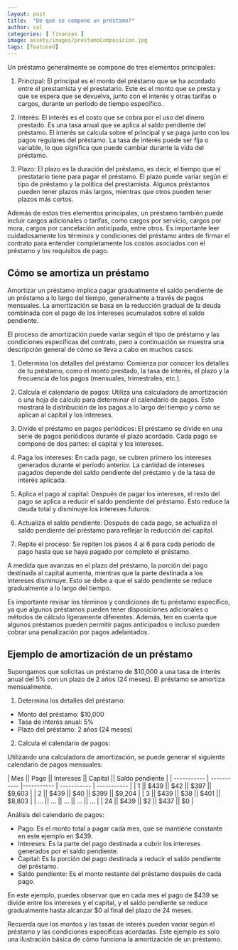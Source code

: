 ```yaml
---
layout: post
title:  "De qué se compone un préstamo?"
author: sal
categories: [ finanzas ]
image: assets/images/prestamoComposicion.jpg
tags: [featured]
---
```

Un préstamo generalmente se compone de tres elementos principales:

1. Principal: El principal es el monto del préstamo que se ha acordado entre el prestamista y el prestatario. Este es el monto que se presta y que se espera que se devuelva, junto con el interés y otras tarifas o cargos, durante un período de tiempo específico.

2. Interés: El interés es el costo que se cobra por el uso del dinero prestado. Es una tasa anual que se aplica al saldo pendiente del préstamo. El interés se calcula sobre el principal y se paga junto con los pagos regulares del préstamo. La tasa de interés puede ser fija o variable, lo que significa que puede cambiar durante la vida del préstamo.

3. Plazo: El plazo es la duración del préstamo, es decir, el tiempo que el prestatario tiene para pagar el préstamo. El plazo puede variar según el tipo de préstamo y la política del prestamista. Algunos préstamos pueden tener plazos más largos, mientras que otros pueden tener plazos más cortos.

Además de estos tres elementos principales, un préstamo también puede incluir cargos adicionales o tarifas, como cargos por servicio, cargos por mora, cargos por cancelación anticipada, entre otros. Es importante leer cuidadosamente los términos y condiciones del préstamo antes de firmar el contrato para entender completamente los costos asociados con el préstamo y los requisitos de pago.

## Cómo se amortiza un préstamo

Amortizar un préstamo implica pagar gradualmente el saldo pendiente de un préstamo a lo largo del tiempo, generalmente a través de pagos mensuales. La amortización se basa en la reducción gradual de la deuda combinada con el pago de los intereses acumulados sobre el saldo pendiente.

El proceso de amortización puede variar según el tipo de préstamo y las condiciones específicas del contrato, pero a continuación se muestra una descripción general de cómo se lleva a cabo en muchos casos:

1. Determina los detalles del préstamo: Comienza por conocer los detalles de tu préstamo, como el monto prestado, la tasa de interés, el plazo y la frecuencia de los pagos (mensuales, trimestrales, etc.).

2. Calcula el calendario de pagos: Utiliza una calculadora de amortización o una hoja de cálculo para determinar el calendario de pagos. Esto mostrará la distribución de los pagos a lo largo del tiempo y cómo se aplican al capital y los intereses.

3. Divide el préstamo en pagos periódicos: El préstamo se divide en una serie de pagos periódicos durante el plazo acordado. Cada pago se compone de dos partes: el capital y los intereses.

4. Paga los intereses: En cada pago, se cubren primero los intereses generados durante el período anterior. La cantidad de intereses pagados depende del saldo pendiente del préstamo y de la tasa de interés aplicada.

5. Aplica el pago al capital: Después de pagar los intereses, el resto del pago se aplica a reducir el saldo pendiente del préstamo. Esto reduce la deuda total y disminuye los intereses futuros.

6. Actualiza el saldo pendiente: Después de cada pago, se actualiza el saldo pendiente del préstamo para reflejar la reducción del capital.

7. Repite el proceso: Se repiten los pasos 4 al 6 para cada período de pago hasta que se haya pagado por completo el préstamo.

A medida que avanzas en el plazo del préstamo, la porción del pago destinada al capital aumenta, mientras que la parte destinada a los intereses disminuye. Esto se debe a que el saldo pendiente se reduce gradualmente a lo largo del tiempo.

Es importante revisar los términos y condiciones de tu préstamo específico, ya que algunos préstamos pueden tener disposiciones adicionales o métodos de cálculo ligeramente diferentes. Además, ten en cuenta que algunos préstamos pueden permitir pagos anticipados o incluso pueden cobrar una penalización por pagos adelantados.

## Ejemplo de amortización de un préstamo

Supongamos que solicitas un préstamo de $10,000 a una tasa de interés anual del 5% con un plazo de 2 años (24 meses). El préstamo se amortiza mensualmente.

1. Determina los detalles del préstamo:
- Monto del préstamo: $10,000
- Tasa de interés anual: 5%
- Plazo del préstamo: 2 años (24 meses)

2. Calcula el calendario de pagos:

Utilizando una calculadora de amortización, se puede generar el siguiente calendario de pagos mensuales:

| Mes    || Pago || Intereses || Capital || Saldo pendiente | 
| ----------- | ----------- |----------- | ----------- | ----------- |
| 1      || $439    || $42 || $397 || $9,603 |
| 2	     || $439    || $40 || $399 || $9,204 |
| 3	     || $439    || $38 || $401 || $8,803 |
| ...    || ...     || ... || ...  || ... |
| 24     || $439    || $2  || $437 || $0 |

Análisis del calendario de pagos:

- Pago: Es el monto total a pagar cada mes, que se mantiene constante en este ejemplo en $439.
- Intereses: Es la parte del pago destinada a cubrir los intereses generados por el saldo pendiente.
- Capital: Es la porción del pago destinada a reducir el saldo pendiente del préstamo.
- Saldo pendiente: Es el monto restante del préstamo después de cada pago.

En este ejemplo, puedes observar que en cada mes el pago de $439 se divide entre los intereses y el capital, y el saldo pendiente se reduce gradualmente hasta alcanzar $0 al final del plazo de 24 meses.

Recuerda que los montos y las tasas de interés pueden variar según el préstamo y las condiciones específicas acordadas. Este ejemplo es solo una ilustración básica de cómo funciona la amortización de un préstamo.
